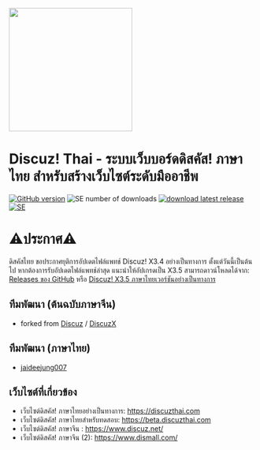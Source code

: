 [<img src="https://raw.githubusercontent.com/jaideejung007/discuzth/v3.5/upload/static/image/common/logo.svg" width="250"/>](logo.svg)

# Discuz! Thai - ระบบเว็บบอร์ดดิสคัส! ภาษาไทย สำหรับสร้างเว็บไซต์ระดับมืออาชีพ

[![GitHub version](https://img.shields.io/github/v/release/jaideejung007/discuzth.svg)](https://github.com/jaideejung007/discuzth)
![SE number of downloads](https://img.shields.io/github/downloads/jaideejung007/discuzth/latest/total.svg)
[![download latest release](https://img.shields.io/badge/Discuz!%20X3.5-Download-success.svg)](https://github.com/jaideejung007/discuzth/releases/latest)
[![SE](https://img.shields.io/badge/LINE%20OPENCHAT%20Discuz!%20Thai-Join%20Chat-brightgreen.svg)](https://line.me/ti/g2/aQG_0-x6WcphQ4ChUDul9Q "LINE OPENCHAT Discuz! Thai (ดิสคัสภาษาไทย)")

# ⚠️ประกาศ⚠️ #
ดิสคัสไทย ขอประกาศยุติการอัปเดตไฟล์แพทช์ Discuz! X3.4 อย่างเป็นทางการ ตั้งแต่วันนี้เป็นต้นไป หากต้องการรับอัปเดตไฟล์แพทช์ล่าสุด แนะนำให้อัปเกรดเป็น X3.5 สามารถดาวน์โหลดได้จาก: [Releases ของ GitHub](https://github.com/jaideejung007/discuzth/releases/latest) หรือ [Discuz! X3.5 ภาษาไทยเวอร์ชันอย่างเป็นทางการ](https://discuzthai.com/thread-41058-1-1.html)

## ทีมพัฒนา (ต้นฉบับภาษาจีน) 
* forked from [Discuz](https://gitee.com/Discuz) / [DiscuzX](https://gitee.com/Discuz/DiscuzX) 

## ทีมพัฒนา (ภาษาไทย) 
* [jaideejung007](https://github.com/jaideejung007/)

## เว็บไซต์ที่เกี่ยวข้อง 
* เว็บไซต์ดิสคัส! ภาษาไทยอย่างเป็นทางการ: https://discuzthai.com
* เว็บไซต์ดิสคัส! ภาษาไทยสำหรับทดสอบ: https://beta.discuzthai.com
* เว็บไซต์ดิสคัส! ภาษาจีน : https://www.discuz.net/
* เว็บไซต์ดิสคัส! ภาษาจีน (2): https://www.dismall.com/
